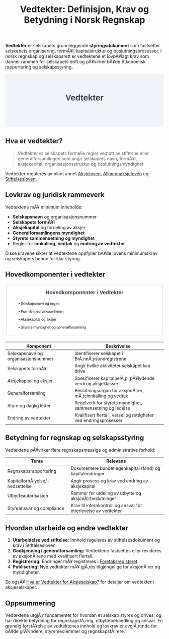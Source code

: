 ﻿---
title: "Vedtekter: Definisjon, Krav og Betydning i Norsk Regnskap"
meta_title: "Vedtekter: Definisjon, Krav og Betydning i Norsk Regnskap"
meta_description: '**Vedtekter** er selskapets grunnleggende **styringsdokument** som fastsetter selskapets organisering, formÃ¥l, kapitalstruktur og beslutningsprosesser. I norsk...'
slug: vedtekter
type: blog
layout: pages/single
---

**Vedtekter** er selskapets grunnleggende **styringsdokument** som fastsetter selskapets organisering, formÃ¥l, kapitalstruktur og beslutningsprosesser. I norsk regnskap og selskapsrett er vedtektene et lovpÃ¥lagt krav som danner rammen for selskapets drift og pÃ¥virker bÃ¥de Ã¸konomisk rapportering og selskapsstyring.

![Illustrasjon av vedtekter-begrep](vedtekter-image.svg)

## Hva er vedtekter?

> Vedtekter er selskapets formelle regler vedtatt av stifterne eller generalforsamlingen som angir selskapets navn, formÃ¥l, aksjekapital, organisasjonsstruktur og beslutningsmyndighet.

Vedtekter reguleres av blant annet [Aksjeloven](/blogs/regnskap/hva-er-aksjeloven "Hva er Aksjeloven? Regler for Aksjeselskaper i Norge"), [Allmennaksjeloven](/blogs/regnskap/hva-er-asa "Hva er ASA? Allmennaksjeselskap i Norge") og [Stiftelsesloven](/blogs/regnskap/hva-er-stiftelse "Hva er Stiftelse? En guide til stiftelsesprosessen").

## Lovkrav og juridisk rammeverk

Vedtektene mÃ¥ minimum inneholde:

* **Selskapsnavn** og organisasjonsnummer
* **Selskapets formÃ¥l**
* **Aksjekapital** og fordeling av aksjer
* **Generalforsamlingens myndighet**
* **Styrets sammensetning og myndighet**
* Regler for **innkalling**, **vedtak** og **endring av vedtekter**

Disse kravene sikrer at vedtektene oppfyller bÃ¥de lovens minimumskrav og selskapets behov for klar styring.

## Hovedkomponenter i vedtekter

![Hovedkomponenter i vedtekter](vedtekter-components.svg)

| Komponent                         | Beskrivelse                                                    |
|-----------------------------------|----------------------------------------------------------------|
| Selskapsnavn og organisasjonsnummer | Identifiserer selskapet i BrÃ¸nnÃ¸ysundregistrene                  |
| Selskapets formÃ¥l                  | Angir hvilke aktiviteter selskapet kan drive                   |
| Aksjekapital og aksjer             | Spesifiserer kapitalbelÃ¸p, pÃ¥lydende verdi og aksjeklasser      |
| Generalforsamling                  | Beslutningsorgan for aksjonÃ¦rer, mÃ¸teinnkalling og vedtak      |
| Styre og daglig leder               | Regelverk for styrets myndighet, sammensetning og ledelse       |
| Endring av vedtekter               | Kvalifisert flertall, varsel og rettigheter ved endringsprosesser |

## Betydning for regnskap og selskapsstyring

Vedtektene pÃ¥virker flere regnskapsmessige og administrative forhold:

| Tema                      | Relevans                                                       |
|---------------------------|----------------------------------------------------------------|
| Regnskapsrapportering     | Dokumentere bundet egenkapital (fond) og kapitalendringer       |
| KapitalforhÃ¸yelse/-nedsettelse | Angir prosess og krav ved endring av aksjekapital       |
| Utbytteautorisasjon       | Rammer for utdeling av utbytte og aksjonÃ¦rbeslutninger         |
| Styreansvar og compliance  | Krav til internkontroll og ansvar for etterlevelse av vedtekter |

## Hvordan utarbeide og endre vedtekter

1. **Utarbeidelse ved stiftelse:** Innhold reguleres av stiftelsesdokument og krav i Stiftelsesloven.
2. **Godkjenning i generalforsamling:** Vedtektene fastsettes eller revideres av aksjonÃ¦rene med kvalifisert flertall.
3. **Registrering:** Endringer mÃ¥ registreres i [Foretaksregisteret](/blogs/regnskap/hva-er-foretaksregisteret "Hva er Foretaksregisteret? Enhetsregister, Org.nr og Selskapsregister").
4. **Publisering:** Nye vedtekter mÃ¥ gjÃ¸res tilgjengelige for aksjonÃ¦rer og myndigheter.

Se ogsÃ¥ [Hva er Vedtekter for Aksjeselskap?](/blogs/regnskap/hva-er-vedtekter-for-aksjeselskap "Hva er Vedtekter for Aksjeselskap? Krav og Innhold") for detaljer om vedtekter i aksjeselskaper.

## Oppsummering

Vedtektene utgjÃ¸r fundamentet for hvordan et selskap styres og drives, og har direkte betydning for regnskapsfÃ¸ring, utbyttebehandling og ansvar. En grundig forstÃ¥else av vedtektenes innhold og lovkrav er avgjÃ¸rende for bÃ¥de grÃ¼ndere, styremedlemmer og regnskapsfÃ¸rere.


